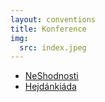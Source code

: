 ```yaml
---
layout: conventions
title: Konference
img:
  src: index.jpeg
---
```

* [NeShodnosti](neshodnosti/)
* [Hejdánkiáda](hejdankiada/)